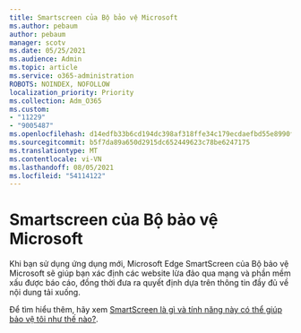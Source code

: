 ```yaml
---
title: Smartscreen của Bộ bảo vệ Microsoft
ms.author: pebaum
author: pebaum
manager: scotv
ms.date: 05/25/2021
ms.audience: Admin
ms.topic: article
ms.service: o365-administration
ROBOTS: NOINDEX, NOFOLLOW
localization_priority: Priority
ms.collection: Adm_O365
ms.custom:
- "11229"
- "9005487"
ms.openlocfilehash: d14edfb33b6cd194dc398af318ffe34c179ecdaefbd55e8990f48de4d2bcf22e
ms.sourcegitcommit: b5f7da89a650d2915dc652449623c78be6247175
ms.translationtype: MT
ms.contentlocale: vi-VN
ms.lasthandoff: 08/05/2021
ms.locfileid: "54114122"
---
```

# <a name="microsoft-defender-smartscreen"></a>Smartscreen của Bộ bảo vệ Microsoft

Khi bạn sử dụng ứng dụng mới, Microsoft Edge SmartScreen của Bộ bảo vệ Microsoft sẽ giúp bạn xác định các website lừa đảo qua mạng và phần mềm xấu được báo cáo, đồng thời đưa ra quyết định dựa trên thông tin đầy đủ về nội dung tải xuống.

Để tìm hiểu thêm, hãy xem [SmartScreen là gì và tính năng này có thể giúp bảo vệ tôi như thế nào?](https://support.microsoft.com/microsoft-edge/what-is-smartscreen-and-how-can-it-help-protect-me-1c9a874a-6826-be5e-45b1-67fa445a74c8).

